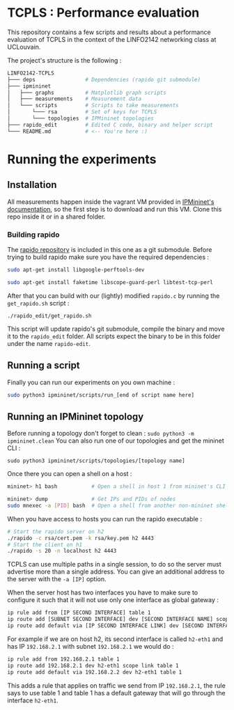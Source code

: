 # TCPLS : Performance evaluation

This repository contains a few scripts and results about a performance evaluation of TCPLS in the context of the LINFO2142 networking class at UCLouvain.

The project's structure is the following :

``` bash
LINFO2142-TCPLS
├─── deps                # Dependencies (rapido git submodule)
├─── ipmininet
│   ├─── graphs          # Matplotlib graph scripts
│   ├─── measurements    # Measurement data
│   └─── scripts         # Scripts to take measurements
│       └─── rsa         # Set of keys for TCPLS
│       └─── topologies  # IPMininet topologies
├─── rapido_edit         # Edited C code, binary and helper script
└─── README.md           # <-- You're here :)
```

# Running the experiments

## Installation

All measurements happen inside the vagrant VM provided in [IPMininet's documentation](https://ipmininet.readthedocs.io/en/latest/install.html), so the first step is to download and run this VM. Clone this repo inside it or in a shared folder.

### Building rapido

The [rapido repository](https://github.com/mpiraux/rapido) is included in this one as a git submodule. Before trying to build rapido make sure you have the required dependencies :
```bash
sudo apt-get install libgoogle-perftools-dev

sudo apt-get install faketime libscope-guard-perl libtest-tcp-perl
```
After that you can build with our (lightly) modified `rapido.c` by running the `get_rapido.sh` script :
```
./rapido_edit/get_rapido.sh
``` 
This script will update rapido's git submodule, compile the binary and move it to the `rapido_edit` folder. All scripts expect the binary to be in this folder under the name `rapido-edit`.

## Running a script

Finally you can run our experiments on you own machine :
```bash
sudo python3 ipmininet/scripts/run_[end of script name here]
```

## Running an IPMininet topology
Before running a topology don't forget to clean : `sudo python3 -m ipmininet.clean`
You can also run one of our topologies and get the mininet CLI :
```
sudo python3 ipmininet/scripts/topologies/[topology name]
```
Once there you can open a shell on a host :
```bash
mininet> h1 bash           # Open a shell in host 1 from mininet's CLI

mininet> dump              # Get IPs and PIDs of nodes
sudo mnexec -a [PID] bash  # Open a shell from another non-mininet shell
```

When you have access to hosts you can run the rapido executable :
```bash
# Start the rapido server on h2
./rapido -c rsa/cert.pem -k rsa/key.pem h2 4443
# Start the client on h1
./rapido -s 20 -n localhost h2 4443
```
TCPLS can use multiple paths in a single session, to do so the server must advertise more than a single address. You can give an additional address to the server with the `-a [IP]` option.

When the server host has two interfaces you have to make sure to configure it such that it will not use only one interface as global gateway :
```bash
ip rule add from [IP SECOND INTERFACE] table 1
ip route add [SUBNET SECOND INTERFACE] dev [SECOND INTERFACE NAME] scope link table 1
ip route add default via [IP SECOND INTERFACE LINK] dev [SECOND INTERFACE NAME] table 1
```
For example if we are on host h2, its second interface is called `h2-eth1` and has IP `192.168.2.1` with subnet `192.168.2.1` we would do :
```bash
ip rule add from 192.168.2.1 table 1
ip route add 192.168.2.1 dev h2-eth1 scope link table 1
ip route add default via 192.168.2.2 dev h2-eth1 table 1
```
This adds a rule that applies on traffic we send from IP `192.168.2.1`, the rule says to use table 1 and table 1 has a default gateway that will go through the interface `h2-eth1`.


